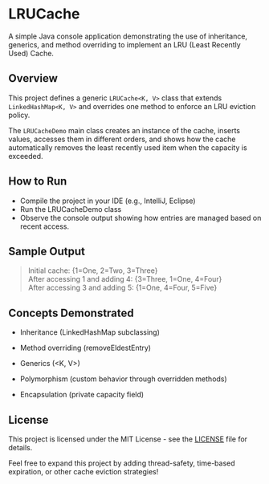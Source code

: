 # LRUCache

A simple Java console application demonstrating the use of inheritance, generics, and method overriding to implement an LRU (Least Recently Used) Cache.

## Overview

This project defines a generic `LRUCache<K, V>` class that extends `LinkedHashMap<K, V>` and overrides one method to enforce an LRU eviction policy.

The `LRUCacheDemo` main class creates an instance of the cache, inserts values, accesses them in different orders, and shows how the cache automatically removes the least recently used item when the capacity is exceeded.

## How to Run

- Compile the project in your IDE (e.g., IntelliJ, Eclipse)
- Run the LRUCacheDemo class
- Observe the console output showing how entries are managed based on recent access.

## Sample Output
> Initial cache: {1=One, 2=Two, 3=Three} <br>
> After accessing 1 and adding 4: {3=Three, 1=One, 4=Four} <br>
> After accessing 3 and adding 5: {1=One, 4=Four, 5=Five}

## Concepts Demonstrated
- Inheritance (LinkedHashMap subclassing)

- Method overriding (removeEldestEntry)

- Generics (<K, V>)

- Polymorphism (custom behavior through overridden methods)

- Encapsulation (private capacity field)

## License

This project is licensed under the MIT License - see the [LICENSE](LICENSE) file for details.

Feel free to expand this project by adding thread-safety, time-based expiration, or other cache eviction strategies!
